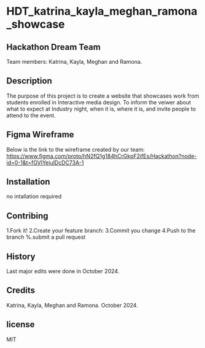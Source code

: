 # HDT_katrina_kayla_meghan_ramona_showcase
## Hackathon Dream Team 

Team members: Katrina, Kayla, Meghan and Ramona.

## Description

The purpose of this project is to create a website that showcases work from students enrolled in Interactive media design. To inform the veiwer about what to expect at Industry night, when it is, where it is, and invite people to attend to the event.

## Figma Wireframe

Below is the link to the wireframe created by our team:
https://www.figma.com/proto/hN2fQ1g184hCrGkpF2ifEs/Hackathon?node-id=0-1&t=fGVlYejuIDcDC73A-1


## Installation

no intallation required

## Contribing

1.Fork it!
2.Create your feature branch:
3.Commit you change
4.Push to the branch
%.submit a pull request

## History

Last major edits were done in October 2024.

## Credits

Katrina, Kayla, Meghan and Ramona. October 2024.

## license

MIT